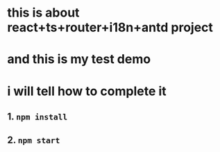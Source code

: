 # this is about react+ts+router+i18n+antd project
# and this is my test demo
# i will tell how to complete it


## 1. `npm install`
## 2. `npm start`

